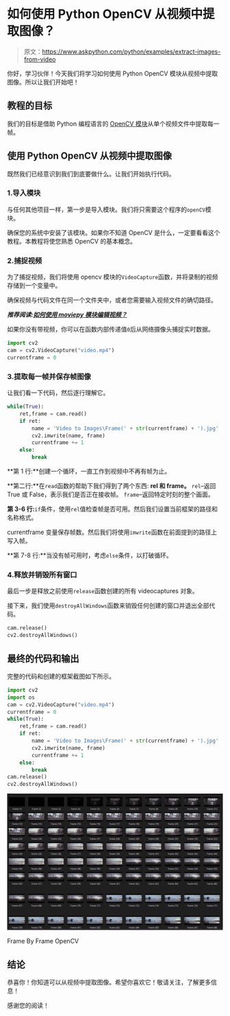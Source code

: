 # 如何使用 Python OpenCV 从视频中提取图像？

> 原文：<https://www.askpython.com/python/examples/extract-images-from-video>

你好，学习伙伴！今天我们将学习如何使用 Python OpenCV 模块从视频中提取图像。所以让我们开始吧！

## 教程的目标

我们的目标是借助 Python 编程语言的 [OpenCV 模块](https://www.askpython.com/python-modules/read-images-in-python-opencv)从单个视频文件中提取每一帧。

## 使用 Python OpenCV 从视频中提取图像

既然我们已经意识到我们到底要做什么。让我们开始执行代码。

### 1.导入模块

与任何其他项目一样，第一步是导入模块。我们将只需要这个程序的`openCV`模块。

确保您的系统中安装了该模块。如果你不知道 OpenCV 是什么，一定要看看这个教程。本教程将使您熟悉 OpenCV 的基本概念。

### 2.捕捉视频

为了捕捉视频，我们将使用 opencv 模块的`VideoCapture`函数，并将录制的视频存储到一个变量中。

确保视频与代码文件在同一个文件夹中，或者您需要输入视频文件的确切路径。

***推荐阅读:[如何使用 moviepy 模块编辑视频？](https://www.askpython.com/python-modules/moviepy-module)***

如果你没有带视频，你可以在函数内部传递值`0`后从网络摄像头捕捉实时数据。

```py
import cv2
cam = cv2.VideoCapture("video.mp4")
currentframe = 0

```

### 3.提取每一帧并保存帧图像

让我们看一下代码，然后逐行理解它。

```py
while(True):
	ret,frame = cam.read()
	if ret:
		name = 'Video to Images\Frame(' + str(currentframe) + ').jpg'
		cv2.imwrite(name, frame)
		currentframe += 1
	else:
		break

```

**第 1 行:**创建一个循环，一直工作到视频中不再有帧为止。

**第二行:**在`read`函数的帮助下我们得到了两个东西: **rel 和 frame。**
`rel`–返回 True 或 False，表示我们是否正在接收帧。
`frame`–返回特定时刻的整个画面。

**第 3-6 行:**`if`条件，使用`rel`值检查帧是否可用。然后我们设置当前框架的路径和名称格式。

currentframe 变量保存帧数。然后我们将使用`imwrite`函数在前面提到的路径上写入帧。

**第 7-8 行:**当没有帧可用时，考虑`else`条件，以打破循环。

### 4.释放并销毁所有窗口

最后一步是释放之前使用`release`函数创建的所有 videocaptures 对象。

接下来，我们使用`destroyAllWindows`函数来销毁任何创建的窗口并退出全部代码。

```py
cam.release()
cv2.destroyAllWindows()

```

## 最终的代码和输出

完整的代码和创建的框架截图如下所示。

```py
import cv2
import os
cam = cv2.VideoCapture("video.mp4")
currentframe = 0
while(True):
	ret,frame = cam.read()
	if ret:
		name = 'Video to Images\Frame(' + str(currentframe) + ').jpg'
		cv2.imwrite(name, frame)
		currentframe += 1
	else:
		break
cam.release()
cv2.destroyAllWindows()

```

![Frame By Frame OpenCV. - extract images from video in Python](img/00cc9d460b2b5114a08fbe89efbb91cd.png)

Frame By Frame OpenCV

## 结论

恭喜你！你知道可以从视频中提取图像。希望你喜欢它！敬请关注，了解更多信息！

感谢您的阅读！